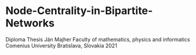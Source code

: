 # Node-Centrality-in-Bipartite-Networks
Diploma Thesis
Ján Majher
Faculty of mathematics, physics and informatics
Comenius University
Bratislava, Slovakia
2021
